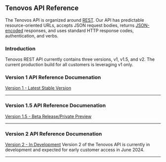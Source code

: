 ## Tenovos API Reference

The Tenovos API is organized around [REST](http://en.wikipedia.org/wiki/Representational_State_Transfer).  Our API has predictable resource-oriented URLs, accepts JSON request bodies,
returns [JSON-encoded](http://www.json.org/) responses, and uses standard HTTP response codes, authentication, and verbs.

### Introduction

Tenovos REST API currently contains three versions, v1, v1.5, and v2.  The current production build for all customers is leveraging v1 only.


### Version 1 API Reference Documenation

[Version 1 - Latest Stable Version](./v1/index.md)

---

### Version 1.5 API Reference Documenation

[Version 1.5 - Beta Release/Private Preview](./hermes/index.md)

---

### Version 2 API Reference Documenation

[Version 2 - In Development](./v1/index.md)
Version 2 of the Tenovos API is currently in development and expected for early customer access in June 2024.

---